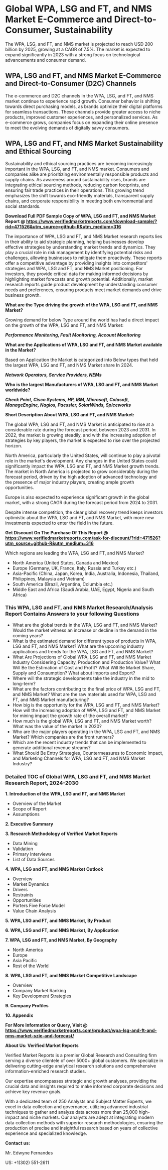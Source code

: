 <h1>Global WPA, LSG and FT, and NMS Market E-Commerce and Direct-to-Consumer, Sustainability</h1><p class=""><p>The WPA, LSG, and FT, and NMS market is projected to reach USD 200 billion by 2025, growing at a CAGR of 7.5%. The market is expected to expand significantly in 2023 with a strong focus on technological advancements and consumer demand.</p><h2>WPA, LSG and FT, and NMS Market E-Commerce and Direct-to-Consumer (D2C) Channels</h2><p>The e-commerce and D2C channels in the WPA, LSG, and FT, and NMS market continue to experience rapid growth. Consumer behavior is shifting towards direct purchasing models, as brands optimize their digital platforms for seamless transactions. These channels provide greater access to niche products, improved customer experiences, and personalized services. As e-commerce grows, companies focus on expanding their online presence to meet the evolving demands of digitally savvy consumers.</p><h2>WPA, LSG and FT, and NMS Market Sustainability and Ethical Sourcing</h2><p>Sustainability and ethical sourcing practices are becoming increasingly important in the WPA, LSG, and FT, and NMS market. Consumers and companies alike are prioritizing environmentally responsible products and supply chains. As awareness around sustainability rises, brands are integrating ethical sourcing methods, reducing carbon footprints, and ensuring fair trade practices in their operations. This growing trend emphasizes the shift towards eco-friendly materials, transparent supply chains, and corporate responsibility in meeting both environmental and social standards.</p></p><p class=""><strong>Download Full PDF Sample Copy of WPA, LSG and FT, and NMS Market Report @ <a href="https://www.verifiedmarketreports.com/download-sample/?rid=471526&utm_source=github-R&utm_medium=316" target="_blank">https://www.verifiedmarketreports.com/download-sample/?rid=471526&utm_source=github-R&utm_medium=316</a></strong></p><p>The importance of&nbsp;WPA, LSG and FT, and NMS Market research reports lies in their ability to aid strategic planning, helping businesses develop effective strategies by understanding market trends and dynamics. They play a crucial role in risk management by identifying potential risks and challenges, allowing businesses to mitigate them proactively. These reports offer a competitive advantage by providing insights into competitors' strategies and WPA, LSG and FT, and NMS Market positioning. For investors, they provide critical data for making informed decisions by highlighting market forecasts and growth potential. Additionally, market research reports guide product development by understanding consumer needs and preferences, ensuring products meet market demands and drive business growth.</p><p><strong>What are the&nbsp;Type driving the growth of the WPA, LSG and FT, and NMS Market?</strong></p><p id="" class="">Growing demand for below Type around the world has had a direct impact on the growth of the WPA, LSG and FT, and NMS Market:</p><p class=""><em><strong>Performance Monitoring, Fault Monitoring, Account Monitoring</strong></em></p><p class=""><strong>What are the&nbsp;Applications&nbsp;of WPA, LSG and FT, and NMS Market available in the Market?</strong></p><p id="" class="">Based on Application the Market is categorized into Below types that held the largest WPA, LSG and FT, and NMS Market share In 2024.</p><p class=""><em><strong>Network Operators, Service Providers, NEMs</strong></em></p><p class=""><strong>Who is the largest Manufacturers of WPA, LSG and FT, and NMS Market worldwide?</strong></p><p><em><strong>Check Point, Cisco Systems, HP, IBM, Microsoft, Colasoft, ManageEngine, Nagios, Paessler, SolarWinds, Spiceworks</strong></em></p><p id="" class=""><strong>Short Description About WPA, LSG and FT, and NMS Market:</strong></p><p>The global WPA, LSG and FT, and NMS Market is anticipated to rise at a considerable rate during the forecast period, between 2023 and 2031. In 2022, the market is growing steadily, and with the increasing adoption of strategies by key players, the market is expected to rise over the projected horizon.</p><p>North America, particularly the United States, will continue to play a pivotal role in the market's development. Any changes in the United States could significantly impact the WPA, LSG and FT, and NMS Market growth trends. The market in North America is projected to grow considerably during the forecast period, driven by the high adoption of advanced technology and the presence of major industry players, creating ample growth opportunities.</p><p>Europe is also expected to experience significant growth in the global market, with a strong CAGR during the forecast period from 2024 to 2031.</p><p>Despite intense competition, the clear global recovery trend keeps investors optimistic about the WPA, LSG and FT, and NMS Market, with more new investments expected to enter the field in the future.</p><p id="" class=""><strong>Get Discount On The Purchase Of This Report @ <a href="https://www.verifiedmarketreports.com/ask-for-discount/?rid=471526?utm_source=github-R&utm_medium=316" target="_blank">https://www.verifiedmarketreports.com/ask-for-discount/?rid=471526?utm_source=github-R&utm_medium=316</a></strong></p><p class="">Which regions are leading the WPA, LSG and FT, and NMS Market?</p><ul><li>North America (United States, Canada and Mexico)</li><li>Europe (Germany, UK, France, Italy, Russia and Turkey etc.)</li><li>Asia-Pacific (China, Japan, Korea, India, Australia, Indonesia, Thailand, Philippines, Malaysia and Vietnam)</li><li>South America (Brazil, Argentina, Columbia etc.)</li><li>Middle East and Africa (Saudi Arabia, UAE, Egypt, Nigeria and South Africa)</li></ul><h3 id="" class="">This WPA, LSG and FT, and NMS Market Research/Analysis Report Contains Answers to your following Questions</h3><ul><li>What are the global trends in the WPA, LSG and FT, and NMS Market? Would the market witness an increase or decline in the demand in the coming years?</li><li>What is the estimated demand for different types of products in WPA, LSG and FT, and NMS Market? What are the upcoming industry applications and trends for the WPA, LSG and FT, and NMS Market?</li><li>What Are Projections of Global WPA, LSG and FT, and NMS Market Industry Considering Capacity, Production and Production Value? What Will Be the Estimation of Cost and Profit? What Will Be Market Share, Supply and Consumption? What about imports and Export?</li><li>Where will the strategic developments take the industry in the mid to long-term?</li><li>What are the factors contributing to the final price of WPA, LSG and FT, and NMS Market? What are the raw materials used for WPA, LSG and FT, and NMS Market manufacturing?</li><li>How big is the opportunity for the WPA, LSG and FT, and NMS Market? How will the increasing adoption of WPA, LSG and FT, and NMS Market for mining impact the growth rate of the overall market?</li><li>How much is the global WPA, LSG and FT, and NMS Market worth? What was the value of the market In 2020?</li><li>Who are the major players operating in the WPA, LSG and FT, and NMS Market? Which companies are the front runners?</li><li>Which are the recent industry trends that can be implemented to generate additional revenue streams?</li><li>What Should Be Entry Strategies, Countermeasures to Economic Impact, and Marketing Channels for WPA, LSG and FT, and NMS Market Industry?</li></ul><h3 id="" class="">Detailed TOC of Global WPA, LSG and FT, and NMS Market Research Report, 2024-2030</h3><p id="" class=""><strong>1. Introduction of the WPA, LSG and FT, and NMS Market</strong></p><ul><li>Overview of the Market</li><li>Scope of Report</li><li>Assumptions</li></ul><p id="" class=""><strong>2. Executive Summary</strong></p><p id="" class=""><strong>3. Research Methodology of Verified Market Reports</strong></p><ul><li>Data Mining</li><li>Validation</li><li>Primary Interviews</li><li>List of Data Sources</li></ul><p id="" class=""><strong>4. WPA, LSG and FT, and NMS Market Outlook</strong></p><ul><li>Overview</li><li>Market Dynamics</li><li>Drivers</li><li>Restraints</li><li>Opportunities</li><li>Porters Five Force Model</li><li>Value Chain Analysis</li></ul><p id="" class=""><strong>5. WPA, LSG and FT, and NMS Market, By Product</strong></p><p id="" class=""><strong>6. WPA, LSG and FT, and NMS Market, By Application</strong></p><p id="" class=""><strong>7. WPA, LSG and FT, and NMS Market, By Geography</strong></p><ul><li>North America</li><li>Europe</li><li>Asia Pacific</li><li>Rest of the World</li></ul><p id="" class=""><strong>8. WPA, LSG and FT, and NMS Market Competitive Landscape</strong></p><ul><li>Overview</li><li>Company Market Ranking</li><li>Key Development Strategies</li></ul><p id="" class=""><strong>9. Company Profiles</strong></p><p id="" class=""><strong>10. Appendix</strong></p><p id="" class=""><strong>For More Information or Query, Visit @ <a href="https://www.verifiedmarketreports.com/product/wpa-lsg-and-ft-and-nms-market-szie-and-forecast/" target="_blank">https://www.verifiedmarketreports.com/product/wpa-lsg-and-ft-and-nms-market-szie-and-forecast/</a></strong></p><p id="" class=""><strong>About Us: Verified Market Reports</strong></p><p id="" class="">Verified Market Reports is a premier Global Research and Consulting firm serving a diverse clientele of over 5000+ global customers. We specialize in delivering cutting-edge analytical research solutions and comprehensive information-enriched research studies.</p><p id="" class="">Our expertise encompasses strategic and growth analyses, providing the crucial data and insights required to make informed corporate decisions and achieve key revenue goals.</p><p id="" class="">With a dedicated team of 250 Analysts and Subject Matter Experts, we excel in data collection and governance, utilizing advanced industrial techniques to gather and analyze data across more than 25,000 high-impact and niche markets. Our analysts are adept at integrating modern data collection methods with superior research methodologies, ensuring the production of precise and insightful research based on years of collective experience and specialized knowledge.</p><p id="" class=""><strong>Contact us:</strong></p><p id="" class="">Mr. Edwyne Fernandes</p><p id="" class="">US: +1(302) 551-2611</p>